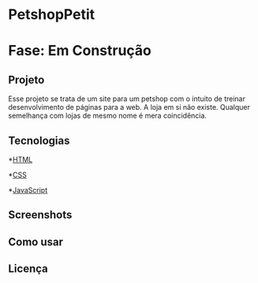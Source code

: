 # PetshopPetit
# Fase: Em Construção 
## Projeto

Esse projeto se trata de um site para um petshop com o intuito de treinar desenvolvimento de páginas para a web.
A loja em si não existe. Qualquer semelhança com lojas de mesmo nome é mera coincidência.

## Tecnologias 

*[HTML](http://www.w3.org/html)

*[CSS](http://www.w3.org/css)

*[JavaScript](http://developer.mozilla.org)

## Screenshots 
## Como usar
## Licença 
